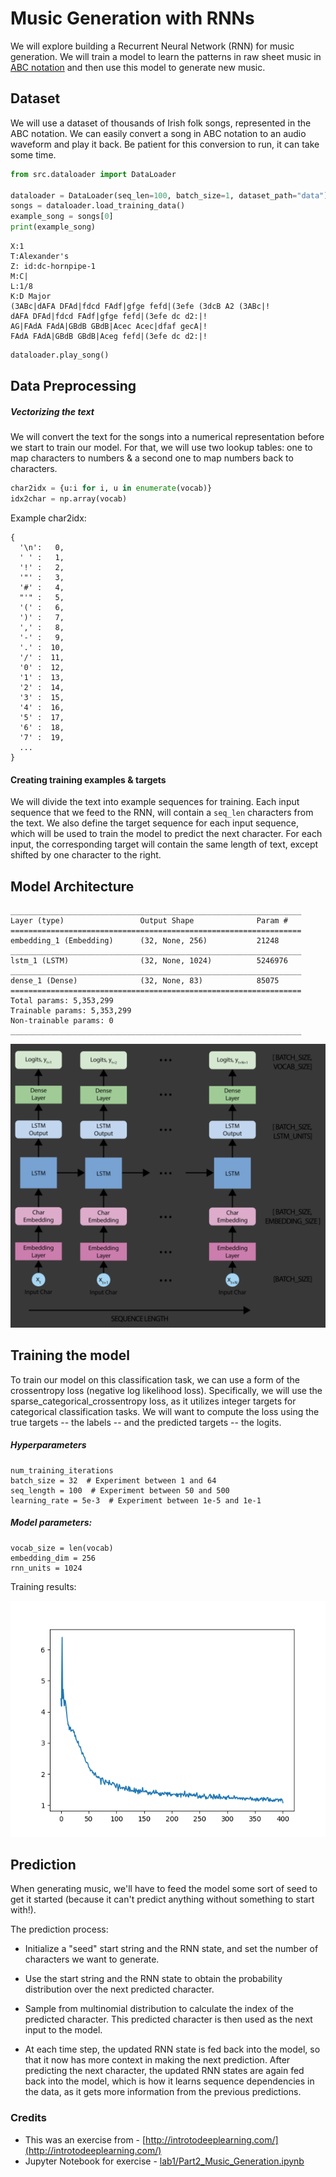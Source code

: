 # Music Generation with RNNs

We will explore building a Recurrent Neural Network (RNN) for music generation. We will train a model to learn the patterns in raw sheet music in [ABC notation](https://en.wikipedia.org/wiki/ABC_notation) and then use this model to generate new music.

## Dataset

We will use a dataset of thousands of Irish folk songs, represented in the ABC notation.
We can easily convert a song in ABC notation to an audio waveform and play it back. Be patient for this conversion to run, it can take some time.

```python
from src.dataloader import DataLoader

dataloader = DataLoader(seq_len=100, batch_size=1, dataset_path="data")
songs = dataloader.load_training_data()
example_song = songs[0]
print(example_song)
```

```
X:1
T:Alexander's
Z: id:dc-hornpipe-1
M:C|
L:1/8
K:D Major
(3ABc|dAFA DFAd|fdcd FAdf|gfge fefd|(3efe (3dcB A2 (3ABc|!
dAFA DFAd|fdcd FAdf|gfge fefd|(3efe dc d2:|!
AG|FAdA FAdA|GBdB GBdB|Acec Acec|dfaf gecA|!
FAdA FAdA|GBdB GBdB|Aceg fefd|(3efe dc d2:|!

```

```python
dataloader.play_song()
```


## Data Preprocessing

##### Vectorizing the text

We will convert the text for the songs into a numerical representation before we start to train our model. For that, we 
will use two lookup tables: one to map characters to numbers & a second one to map numbers back to characters.

```python
char2idx = {u:i for i, u in enumerate(vocab)}
idx2char = np.array(vocab)
```

Example char2idx:

```
{
  '\n':   0,
  ' ' :   1,
  '!' :   2,
  '"' :   3,
  '#' :   4,
  "'" :   5,
  '(' :   6,
  ')' :   7,
  ',' :   8,
  '-' :   9,
  '.' :  10,
  '/' :  11,
  '0' :  12,
  '1' :  13,
  '2' :  14,
  '3' :  15,
  '4' :  16,
  '5' :  17,
  '6' :  18,
  '7' :  19,
  ...
}
```

#### Creating training examples & targets

We will divide the text into example sequences for training. Each input sequence that we feed 
to the RNN, will contain a `seq_len` characters from the text. We also define the target sequence
for each input sequence, which will be used to train the model to predict the next character. For each input, 
the corresponding target will contain the same length of text, except shifted by one character to the right.

## Model Architecture

```
_________________________________________________________________
Layer (type)                 Output Shape              Param #   
=================================================================
embedding_1 (Embedding)      (32, None, 256)           21248     
_________________________________________________________________
lstm_1 (LSTM)                (32, None, 1024)          5246976   
_________________________________________________________________
dense_1 (Dense)              (32, None, 83)            85075     
=================================================================
Total params: 5,353,299
Trainable params: 5,353,299
Non-trainable params: 0
_________________________________________________________________
```

![Network Architecture](assets/network.png)

## Training the model

To train our model on this classification task, we can use a form of the crossentropy loss (negative log likelihood loss).
Specifically, we will use the sparse_categorical_crossentropy loss, as it utilizes integer targets for categorical 
classification tasks. We will want to compute the loss using the true targets -- the labels -- 
and the predicted targets -- the logits.

##### Hyperparameters
```
num_training_iterations
batch_size = 32  # Experiment between 1 and 64
seq_length = 100  # Experiment between 50 and 500
learning_rate = 5e-3  # Experiment between 1e-5 and 1e-1
```
##### Model parameters:
```
vocab_size = len(vocab)
embedding_dim = 256 
rnn_units = 1024 
```

Training results:

![Training Loss](assets/training_loss.png)


## Prediction

When generating music, we'll have to feed the model some sort of seed to get it started 
(because it can't predict anything without something to start with!).

The prediction process:

* Initialize a "seed" start string and the RNN state, and set the number of characters we want to generate.

* Use the start string and the RNN state to obtain the probability distribution over the next predicted character.

* Sample from multinomial distribution to calculate the index of the predicted character. This predicted character is then used as the next input to the model.

* At each time step, the updated RNN state is fed back into the model, so that it now has more context in making the next prediction. After predicting the next character, the updated RNN states are again fed back into the model, which is how it learns sequence dependencies in the data, as it gets more information from the previous predictions.


### Credits

* This was an exercise from - [http://introtodeeplearning.com/](http://introtodeeplearning.com/)
* Jupyter Notebook for exercise - [lab1/Part2_Music_Generation.ipynb](https://github.com/aamini/introtodeeplearning/blob/master/lab1/Part2_Music_Generation.ipynb)